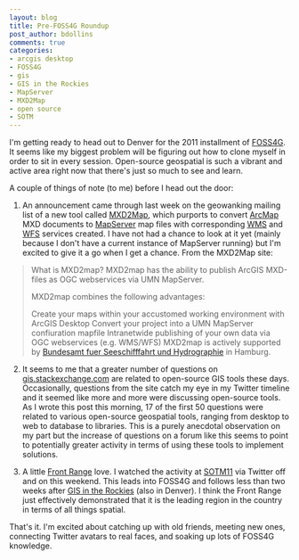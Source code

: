 ```yaml
---
layout: blog
title: Pre-FOSS4G Roundup
post_author: bdollins
comments: true
categories:
- arcgis desktop
- FOSS4G
- gis
- GIS in the Rockies
- MapServer
- MXD2Map
- open source
- SOTM
---
```


I'm getting ready to head out to Denver for the 2011 installment of <a href="http://2011.foss4g.org">FOSS4G</a>. It seems like my biggest problem will be figuring out how to clone myself in order to sit in every session. Open-source geospatial is such a vibrant and active area right now that there's just so much to see and learn.

A couple of things of note (to me) before I head out the door:

<!--more-->

1. An announcement came through last week on the geowanking mailing list of a new tool called <a href="http://www.mxd2map.org/index.html">MXD2Map</a>, which purports to convert <a href="http://www.esri.com/software/arcgis/arcgis-for-desktop/index.html">ArcMap</a> MXD documents to <a href="http://mapserver.org/">MapServer</a> map files with corresponding <a href="http://www.opengeospatial.org/standards/wms">WMS</a> and <a href="http://www.opengeospatial.org/standards/wfs">WFS</a> services created. I have not had a chance to look at it yet (mainly because I don't have a current instance of MapServer running) but I'm excited to give it a go when I get a chance. From the MXD2Map site:

<blockquote>
What is MXD2map?
MXD2map has the ability to publish ArcGIS MXD-files as OGC webservices via UMN MapServer.

MXD2map combines the following advantages:

Create your maps within your accustomed working environment with ArcGIS Desktop
Convert your project into a UMN MapServer confiuration mapfile
Intranetwide publishing of your own data via OGC webservices (e.g. WMS/WFS)
MXD2map is actively supported by <a href="http://www.bsh.de/">Bundesamt fuer Seeschifffahrt und Hydrographie</a> in Hamburg.
</blockquote>

2. It seems to me that a greater number of questions on <a href="http://gis.stackexchange.com/">gis.stackexchange.com</a> are related to open-source GIS tools these days. Occasionally, questions from the site catch my eye in my Twitter timeline and it seemed like more and more were discussing open-source tools. As I wrote this post this morning, 17 of the first 50 questions were related to various open-source geospatial tools, ranging from desktop to web to database to libraries. This is a purely anecdotal observation on my part but the increase of questions on a forum like this seems to point to potentially greater activity in terms of using these tools to implement solutions.

3. A little <a href="http://en.wikipedia.org/wiki/Front_Range">Front Range</a> love. I watched the activity at <a href="http://stateofthemap.org/">SOTM11</a> via Twitter off and on this weekend. This leads into FOSS4G and follows less than two weeks after <a href="http://www.gisintherockies.org/GISITR2011/Home/Default.aspx">GIS in the Rockies</a> (also in Denver). I think the Front Range just effectively demonstrated that it is the leading region in the country in terms of all things spatial.

That's it. I'm excited about catching up with old friends, meeting new ones, connecting Twitter avatars to real faces, and soaking up lots of FOSS4G knowledge.